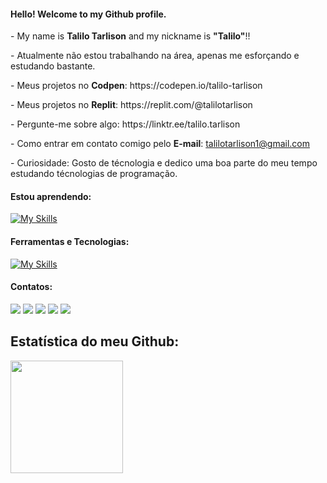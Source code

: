 #### Hello! Welcome to my Github profile.

<div align="left"> 
    <p>- My name is <b>Talilo Tarlison</b> and my nickname is <b>"Talilo"</b>!!</p> 
    <p>- Atualmente não estou trabalhando na área, apenas me esforçando e estudando bastante.</p> 
    <p>- Meus projetos no <b>Codpen</b>: https://codepen.io/talilo-tarlison</p>
    <p>- Meus projetos no <b>Replit</b>: https://replit.com/@talilotarlison</p>
    <p>- Pergunte-me sobre algo: https://linktr.ee/talilo.tarlison</p> 
    <p>- Como entrar em contato comigo pelo <b>E-mail</b>:  <a href = "mailto:talilotarlison1@gmail.com"> talilotarlison1@gmail.com </a></p> 
    <p>- Curiosidade: Gosto de técnologia e dedico uma boa parte do meu tempo estudando técnologias de programação.</p> 
</div>

#### Estou aprendendo:
[![My Skills](https://skillicons.dev/icons?i=html,css,js,ts,php,bootstrap,jquery,react,nodejs,python,flask,mysql,sqlite)](https://skillicons.dev)

#### Ferramentas e Tecnologias:
[![My Skills](https://skillicons.dev/icons?i=github,linux,windows,git,codepen,discord,figma,netlify,replit,vercel,docker,gitlab,firebase)](https://skillicons.dev)

#### Contatos:

<div>
    <a href="https://www.youtube.com/talilotarlison" target="_blank"><img src="https://img.shields.io/badge/YouTube-FF0000?style=for-the-badge&logo=youtube&logoColor=white" target="_blank"></a>
    <a href="https://instagram.com/talilotarlison" target="_blank"><img src="https://img.shields.io/badge/-Instagram-%23E4405F?style=for-the-badge&logo=instagram&logoColor=white" target="_blank"></a>
    <a href="https://www.twitch.tv/talilotarlison" target="_blank"><img src="https://img.shields.io/badge/Twitch-9146FF?style=for-the-badge&logo=twitch&logoColor=white" target="_blank"></a>
    <a href = "mailto:talilotarlison1@gmail.com"><img src="https://img.shields.io/badge/Gmail-D14836?style=for-the-badge&logo=gmail&logoColor=white" target="_blank"></a>
    <a href="https://www.linkedin.com/in/talilotarlison" target="_blank"><img src="https://img.shields.io/badge/-LinkedIn-%230077B5?style=for-the-badge&logo=linkedin&logoColor=white" target="_blank"></a>   
</div>

## Estatística do meu Github:

<div>
    <a href="https://github.com/seu-usuário-aqui">
    <img height="180em" src="https://github-readme-stats.vercel.app/api/top-langs/?username=talilotarlison&layout=compact&langs_count=7&theme=dracula"/>
</div>

